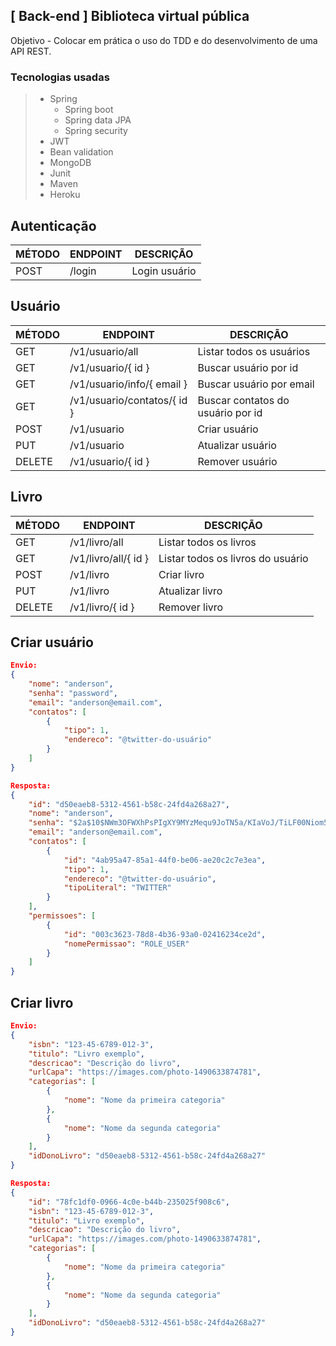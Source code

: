 ## [ Back-end ] Biblioteca virtual pública
Objetivo - Colocar em prática o uso do TDD e do desenvolvimento de uma API REST.

### Tecnologias usadas
>- Spring
>    - Spring boot
>    - Spring data JPA
>    - Spring security
>- JWT
>- Bean validation
>- MongoDB
>- Junit
>- Maven
>- Heroku

## Autenticação

MÉTODO | ENDPOINT  | DESCRIÇÃO
---    | ---       | ---
POST   | /login    | Login usuário

## Usuário

MÉTODO | ENDPOINT                	| DESCRIÇÃO
---    | ---                     	| ---
GET    | /v1/usuario/all         	| Listar todos os usuários
GET	   | /v1/usuario/{ id }   		| Buscar usuário por id
GET	   | /v1/usuario/info/{ email }	| Buscar usuário por email
GET	   | /v1/usuario/contatos/{ id }| Buscar contatos do usuário por id
POST   | /v1/usuario             	| Criar usuário
PUT    | /v1/usuario             	| Atualizar usuário
DELETE | /v1/usuario/{ id }      	| Remover usuário

## Livro

MÉTODO | ENDPOINT              | DESCRIÇÃO
---    | ---                   | ---
GET    | /v1/livro/all         | Listar todos os livros
GET	   | /v1/livro/all/{ id }  | Listar todos os livros do usuário
POST   | /v1/livro             | Criar livro
PUT    | /v1/livro             | Atualizar livro
DELETE | /v1/livro/{ id }      | Remover livro


## Criar usuário
```json
Envio: 
{
    "nome": "anderson",
    "senha": "password",
    "email": "anderson@email.com",
    "contatos": [
        {
            "tipo": 1,
            "endereco": "@twitter-do-usuário"
        }
    ]
}

Resposta:
{
    "id": "d50eaeb8-5312-4561-b58c-24fd4a268a27",
    "nome": "anderson",
    "senha": "$2a$10$NWm3OFWXhPsPIgXY9MYzMequ9JoTN5a/KIaVoJ/TiLF00Niom5JRO",
    "email": "anderson@email.com",
    "contatos": [
        {
            "id": "4ab95a47-85a1-44f0-be06-ae20c2c7e3ea",
            "tipo": 1,
            "endereco": "@twitter-do-usuário",
            "tipoLiteral": "TWITTER"
        }
    ],
    "permissoes": [
        {
            "id": "003c3623-78d8-4b36-93a0-02416234ce2d",
            "nomePermissao": "ROLE_USER"
        }
    ]
}
```
## Criar livro
```json
Envio:
{
    "isbn": "123-45-6789-012-3",
    "titulo": "Livro exemplo",
    "descricao": "Descrição do livro",
    "urlCapa": "https://images.com/photo-1490633874781",
    "categorias": [
        {
            "nome": "Nome da primeira categoria"
        },
        {
            "nome": "Nome da segunda categoria"
        }
    ],
    "idDonoLivro": "d50eaeb8-5312-4561-b58c-24fd4a268a27"
}

Resposta:
{
    "id": "78fc1df0-0966-4c0e-b44b-235025f908c6",
    "isbn": "123-45-6789-012-3",
    "titulo": "Livro exemplo",
    "descricao": "Descrição do livro",
    "urlCapa": "https://images.com/photo-1490633874781",
    "categorias": [
        {
            "nome": "Nome da primeira categoria"
        },
        {
            "nome": "Nome da segunda categoria"
        }
    ],
    "idDonoLivro": "d50eaeb8-5312-4561-b58c-24fd4a268a27"
}
```
